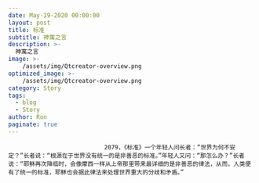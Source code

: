 ```yaml
---
date: May-19-2020 00:00:00
layout: post
title: 标准
subtitle: 神寓之言
description: >-
  神寓之言
image: >-
    /assets/img/Qtcreator-overview.png
optimized_image: >-
    /assets/img/Qtcreator-overview.png
category: Story
tags:
  - blog
  - Story
author: Ron
paginate: true
---
```


							　　2079，《标准》一个年轻人问长者：“世界为何不安定？”长者说：“根源在于世界没有统一的是非善恶的标准。”年轻人又问：“那怎么办？”长者说：“耶稣再次降临时，会像摩西一样从上帝那里带来最详细的是非善恶的律法，从而，人类便有了统一的标准，耶稣也会据此律法来处理世界重大的分歧和矛盾。”
							
							
						